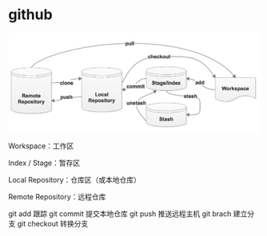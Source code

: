 # github

![](media/15295009869850/15295010313373.jpg)

Workspace：工作区

Index / Stage：暂存区

Local Repository：仓库区（或本地仓库）

Remote Repository：远程仓库


git add 跟踪
git commit 提交本地仓库
git push 推送远程主机
git brach 建立分支
git checkout 转换分支

